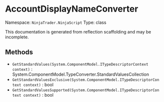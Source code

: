 # AccountDisplayNameConverter

Namespace: `NinjaTrader.NinjaScript`
Type: class

This documentation is generated from reflection scaffolding and may be incomplete.

## Methods
- `GetStandardValues(System.ComponentModel.ITypeDescriptorContext context)` : System.ComponentModel.TypeConverter.StandardValuesCollection
- `GetStandardValuesExclusive(System.ComponentModel.ITypeDescriptorContext context)` : bool
- `GetStandardValuesSupported(System.ComponentModel.ITypeDescriptorContext context)` : bool
